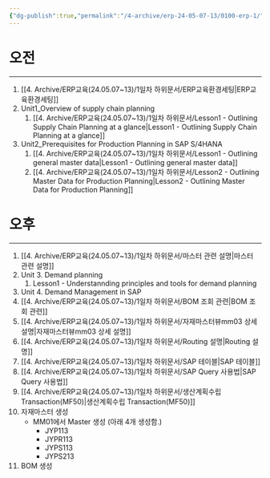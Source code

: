 ```yaml
---
{"dg-publish":true,"permalink":"/4-archive/erp-24-05-07-13/0100-erp-1/"}
---
```


# 오전
---
1. [[4. Archive/ERP교육(24.05.07~13)/1일차 하위문서/ERP교육환경세팅\|ERP교육환경세팅]]
2. Unit1_Overview of supply chain planning
	1. [[4. Archive/ERP교육(24.05.07~13)/1일차 하위문서/Lesson1 - Outlining Supply Chain Planning at a glance\|Lesson1 - Outlining Supply Chain Planning at a glance]]
3. Unit2_Prerequisites for Production Planning in SAP S/4HANA
	1. [[4. Archive/ERP교육(24.05.07~13)/1일차 하위문서/Lesson1 - Outlining general master data\|Lesson1 - Outlining general master data]]
	2. [[4. Archive/ERP교육(24.05.07~13)/1일차 하위문서/Lesson2 - Outlining Master Data for Production Planning\|Lesson2 - Outlining Master Data for Production Planning]]
	
# 오후
---
1. [[4. Archive/ERP교육(24.05.07~13)/1일차 하위문서/마스터 관련 설명\|마스터 관련 설명]]
2. Unit 3. Demand planning
	1. Lesson1 - Understannding principles and tools for demand planning
3. Unit 4. Demand Management in SAP
4.  [[4. Archive/ERP교육(24.05.07~13)/1일차 하위문서/BOM 조회 관련\|BOM 조회 관련]]
5. [[4. Archive/ERP교육(24.05.07~13)/1일차 하위문서/자재마스터뷰mm03 상세 설명\|자재마스터뷰mm03 상세 설명]]
6. [[4. Archive/ERP교육(24.05.07~13)/1일차 하위문서/Routing 설명\|Routing 설명]]
7. [[4. Archive/ERP교육(24.05.07~13)/1일차 하위문서/SAP 테이블\|SAP 테이블]]
8. [[4. Archive/ERP교육(24.05.07~13)/1일차 하위문서/SAP Query 사용법\|SAP Query 사용법]]
9. [[4. Archive/ERP교육(24.05.07~13)/1일차 하위문서/생산계획수립 Transaction(MF50)\|생산계획수립 Transaction(MF50)]]
10. 자재마스터 생성
	- MM01에서 Master 생성 (아래 4개 생성함.)
		- JYP113
		- JYPR113
		- JYPS113
		- JYPS213
11. BOM 생성
